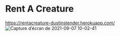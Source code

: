 # Rent A Creature
https://rentacreature-dustinstender.herokuapp.com/
![Capture d’écran de 2021-09-07 10-02-41](https://user-images.githubusercontent.com/60466088/132307885-bbba29ef-5be3-4120-adb7-cbd876d36d03.png)
